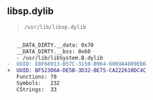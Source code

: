 ## libsp.dylib

> `/usr/lib/libsp.dylib`

```diff

   __DATA_DIRTY.__data: 0x70
   __DATA_DIRTY.__bss: 0x60
   - /usr/lib/libSystem.B.dylib
-  UUID: E8F68913-B57C-3150-B964-6069A4809EB6
+  UUID: BF523D6A-DE5B-3D32-BE75-CA222610DC4C
   Functions: 70
   Symbols:   232
   CStrings:  33

```
